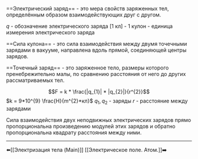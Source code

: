 ==Электрический заряд== - это мера свойств заряженных тел, определённым образом взаимодействующих друг с другом.

$q$ - обозначение электрического заряда
[1 кл] - 1 кулон - единица измерения электрического заряда

==Сила кулона== - это сила взаимодействия между двумя точечными зарядами в вакууме, направлена вдоль прямой, соединяющей центры зарядов.

==Точечный заряд== - это заряженное тело, размеры которого пренебрежительно малы, по сравнению расстояния от него до других рассматриваемых тел.

$$F = k * \frac{|q_{1}| * |q_{2}|}{r^{2}}$$
$k = 9*10^{9} \frac{H}{m^{2}*кл}$
$q_{1}, q_{2}$ - заряды
$r$ - расстояние между зарядами

Сила взаимодействия двух неподвижных электрических зарядов прямо пропорциональна произведению модулей этих зарядов и обратно пропорциональна квадрату расстояния между ними. 

---
⬅️[[Электризация тела (Main)]]                                 [[Электрическое поле. Атом.]]➡️